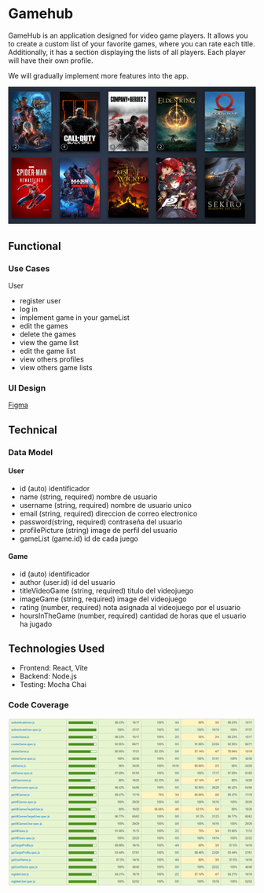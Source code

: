 # Gamehub

GameHub is an application designed for video game players. It allows you to create a custom list of your favorite games, where you can rate each title. Additionally, it has a section displaying the lists of all players. Each player will have their own profile.

We will gradually implement more features into the app.

![alt text](image-1.png)

## Functional

### Use Cases

User
- register user
- log in
- implement game in your gameList
- edit the games
- delete the games
- view the game list
- edit the game list
- view others profiles
- view others game lists

### UI Design

[Figma](https://www.figma.com/design/GAs2cGmy06ZUkws4R8jZnI/Proyecto-Final?node-id=0-1&t=lpvyYDHEdKy8XEwY-1)

## Technical

### Data Model

#### User

- id (auto)                    identificador 
- name (string, required)      nombre de usuario
- username (string, required)  nombre de usuario unico
- email (string, required)     direccion de correo electronico
- password(string, required)   contraseña del usuario
- profilePicture (string)      image de perfil del usuario
- gameList (game.id)           id de cada juego

#### Game

- id (auto)                              identificador 
- author (user.id)                       id del usuario         
- titleVideoGame (string, required)      titulo del videojuego
- imageGame (string, required)           image del videojuego
- rating (number, required)              nota asignada al videojuego por el usuario
- hoursInTheGame (number, required)      cantidad de horas que el usuario ha jugado

## Technologies Used

- Frontend: React, Vite
- Backend: Node.js
- Testing: Mocha Chai

### Code Coverage

![alt text](image.png)